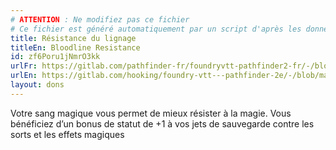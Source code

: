 ```yaml
---
# ATTENTION : Ne modifiez pas ce fichier
# Ce fichier est généré automatiquement par un script d'après les données du module Foundry VTT officiel et de sa traduction
title: Résistance du lignage
titleEn: Bloodline Resistance
id: zf6Poru1jNmrO3kk
urlFr: https://gitlab.com/pathfinder-fr/foundryvtt-pathfinder2-fr/-/blob/master/data/feats/zf6Poru1jNmrO3kk.htm
urlEn: https://gitlab.com/hooking/foundry-vtt---pathfinder-2e/-/blob/master/packs/data/feats.db/bloodline-resistance.json
layout: dons
---
```

Votre sang magique vous permet de mieux résister à la magie. Vous bénéficiez d’un bonus de statut de +1 à vos jets de sauvegarde contre les sorts et les effets magiques
